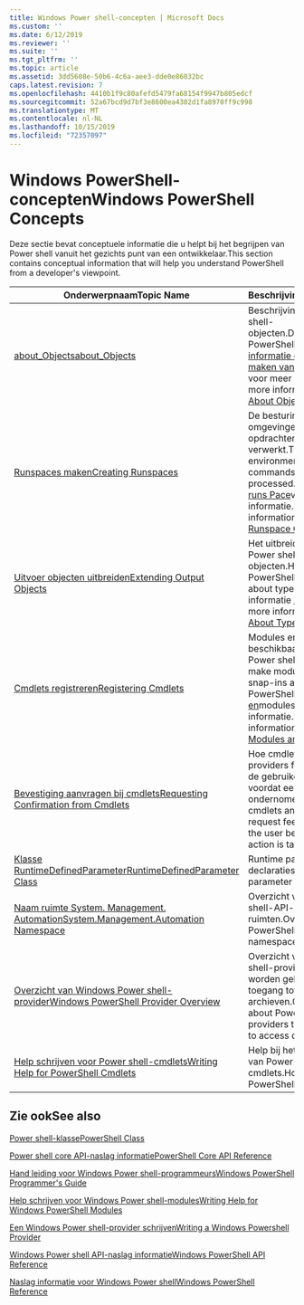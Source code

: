 ```yaml
---
title: Windows Power shell-concepten | Microsoft Docs
ms.custom: ''
ms.date: 6/12/2019
ms.reviewer: ''
ms.suite: ''
ms.tgt_pltfrm: ''
ms.topic: article
ms.assetid: 3dd5608e-50b6-4c6a-aee3-dde0e86032bc
caps.latest.revision: 7
ms.openlocfilehash: 4410b1f9c80afefd5479fa68154f9947b805edcf
ms.sourcegitcommit: 52a67bcd9d7bf3e8600ea4302d1fa8970ff9c998
ms.translationtype: MT
ms.contentlocale: nl-NL
ms.lasthandoff: 10/15/2019
ms.locfileid: "72357097"
---
```

# <a name="windows-powershell-concepts"></a><span data-ttu-id="0d888-102">Windows PowerShell-concepten</span><span class="sxs-lookup"><span data-stu-id="0d888-102">Windows PowerShell Concepts</span></span>

<span data-ttu-id="0d888-103">Deze sectie bevat conceptuele informatie die u helpt bij het begrijpen van Power shell vanuit het gezichts punt van een ontwikkelaar.</span><span class="sxs-lookup"><span data-stu-id="0d888-103">This section contains conceptual information that will help you understand PowerShell from a developer's viewpoint.</span></span>

|<span data-ttu-id="0d888-104">Onderwerpnaam</span><span class="sxs-lookup"><span data-stu-id="0d888-104">Topic Name</span></span>|<span data-ttu-id="0d888-105">Beschrijving</span><span class="sxs-lookup"><span data-stu-id="0d888-105">Description</span></span>|
|----------------|-----------------|
|[<span data-ttu-id="0d888-106">about_Objects</span><span class="sxs-lookup"><span data-stu-id="0d888-106">about_Objects</span></span>](/powershell/module/microsoft.powershell.core/about/about_objects)|<span data-ttu-id="0d888-107">Beschrijving van Power shell-objecten.</span><span class="sxs-lookup"><span data-stu-id="0d888-107">Description of PowerShell objects.</span></span> <span data-ttu-id="0d888-108">Zie [informatie over het maken van objecten](/powershell/module/microsoft.powershell.core/about/about_object_creation) voor meer informatie.</span><span class="sxs-lookup"><span data-stu-id="0d888-108">For more information, see [About Object Creation](/powershell/module/microsoft.powershell.core/about/about_object_creation)</span></span>|
|[<span data-ttu-id="0d888-109">Runspaces maken</span><span class="sxs-lookup"><span data-stu-id="0d888-109">Creating Runspaces</span></span>](../hosting/creating-runspaces.md)|<span data-ttu-id="0d888-110">De besturings omgevingen waarin opdrachten worden verwerkt.</span><span class="sxs-lookup"><span data-stu-id="0d888-110">The operating environments where commands are processed.</span></span> <span data-ttu-id="0d888-111">Zie de [klasse runs Pace](/dotnet/api/system.management.automation.runspaces.runspace)voor meer informatie.</span><span class="sxs-lookup"><span data-stu-id="0d888-111">For more information, see [Runspace Class](/dotnet/api/system.management.automation.runspaces.runspace).</span></span>|
|[<span data-ttu-id="0d888-112">Uitvoer objecten uitbreiden</span><span class="sxs-lookup"><span data-stu-id="0d888-112">Extending Output Objects</span></span>](../cmdlet/extending-output-objects.md)|<span data-ttu-id="0d888-113">Het uitbreiden van Power shell-objecten.</span><span class="sxs-lookup"><span data-stu-id="0d888-113">How to extend PowerShell objects.</span></span> <span data-ttu-id="0d888-114">Zie about types voor meer informatie [. ps1xml](/powershell/module/microsoft.powershell.core/about/about_types.ps1xml)</span><span class="sxs-lookup"><span data-stu-id="0d888-114">For more information, see [About Types.ps1xml](/powershell/module/microsoft.powershell.core/about/about_types.ps1xml)</span></span>|
|[<span data-ttu-id="0d888-115">Cmdlets registreren</span><span class="sxs-lookup"><span data-stu-id="0d888-115">Registering Cmdlets</span></span>](../cmdlet/registering-cmdlets.md)|<span data-ttu-id="0d888-116">Modules en modules beschikbaar maken in Power shell.</span><span class="sxs-lookup"><span data-stu-id="0d888-116">How to make modules and snap-ins available in PowerShell.</span></span> <span data-ttu-id="0d888-117">Zie [modules en](../cmdlet/modules-and-snap-ins.md)modules voor meer informatie.</span><span class="sxs-lookup"><span data-stu-id="0d888-117">For more information, see [Modules and Snap-ins](../cmdlet/modules-and-snap-ins.md).</span></span>|
|[<span data-ttu-id="0d888-118">Bevestiging aanvragen bij cmdlets</span><span class="sxs-lookup"><span data-stu-id="0d888-118">Requesting Confirmation from Cmdlets</span></span>](../cmdlet/requesting-confirmation-from-cmdlets.md)|<span data-ttu-id="0d888-119">Hoe cmdlets en providers feedback van de gebruiker aanvragen voordat een actie wordt ondernomen.</span><span class="sxs-lookup"><span data-stu-id="0d888-119">How cmdlets and providers request feedback from the user before an action is taken.</span></span>|
|[<span data-ttu-id="0d888-120">Klasse RuntimeDefinedParameter</span><span class="sxs-lookup"><span data-stu-id="0d888-120">RuntimeDefinedParameter Class</span></span>](/dotnet/api/system.management.automation.runtimedefinedparameter)|<span data-ttu-id="0d888-121">Runtime parameter declaraties.</span><span class="sxs-lookup"><span data-stu-id="0d888-121">Runtime parameter declarations.</span></span>|
|[<span data-ttu-id="0d888-122">Naam ruimte System. Management. Automation</span><span class="sxs-lookup"><span data-stu-id="0d888-122">System.Management.Automation Namespace</span></span>](/dotnet/api/System.Management.Automation)|<span data-ttu-id="0d888-123">Overzicht van Power shell-API-naam ruimten.</span><span class="sxs-lookup"><span data-stu-id="0d888-123">Overview of PowerShell API namespaces.</span></span>|
|[<span data-ttu-id="0d888-124">Overzicht van Windows Power shell-provider</span><span class="sxs-lookup"><span data-stu-id="0d888-124">Windows PowerShell Provider Overview</span></span>](../provider/windows-powershell-provider-overview.md)|<span data-ttu-id="0d888-125">Overzicht van Power shell-providers die worden gebruikt voor toegang tot gegevens archieven.</span><span class="sxs-lookup"><span data-stu-id="0d888-125">Overview about PowerShell providers that are used to access data stores.</span></span>|
|[<span data-ttu-id="0d888-126">Help schrijven voor Power shell-cmdlets</span><span class="sxs-lookup"><span data-stu-id="0d888-126">Writing Help for PowerShell Cmdlets</span></span>](../help/writing-help-for-windows-powershell-cmdlets.md)|<span data-ttu-id="0d888-127">Help bij het schrijven van Power shell-cmdlets.</span><span class="sxs-lookup"><span data-stu-id="0d888-127">How to write PowerShell cmdlet Help.</span></span>|

## <a name="see-also"></a><span data-ttu-id="0d888-128">Zie ook</span><span class="sxs-lookup"><span data-stu-id="0d888-128">See also</span></span>

[<span data-ttu-id="0d888-129">Power shell-klasse</span><span class="sxs-lookup"><span data-stu-id="0d888-129">PowerShell Class</span></span>](/dotnet/api/system.management.automation.powershell)

[<span data-ttu-id="0d888-130">Power shell core API-naslag informatie</span><span class="sxs-lookup"><span data-stu-id="0d888-130">PowerShell Core API Reference</span></span>](/dotnet/api/?view=pscore-6.2.0)

[<span data-ttu-id="0d888-131">Hand leiding voor Windows Power shell-programmeurs</span><span class="sxs-lookup"><span data-stu-id="0d888-131">Windows PowerShell Programmer's Guide</span></span>](windows-powershell-programmer-s-guide.md)

[<span data-ttu-id="0d888-132">Help schrijven voor Windows Power shell-modules</span><span class="sxs-lookup"><span data-stu-id="0d888-132">Writing Help for Windows PowerShell Modules</span></span>](../module/writing-help-for-windows-powershell-modules.md)

[<span data-ttu-id="0d888-133">Een Windows Power shell-provider schrijven</span><span class="sxs-lookup"><span data-stu-id="0d888-133">Writing a Windows Powershell Provider</span></span>](../provider/writing-a-windows-powershell-provider.md)

[<span data-ttu-id="0d888-134">Windows Power shell API-naslag informatie</span><span class="sxs-lookup"><span data-stu-id="0d888-134">Windows PowerShell API Reference</span></span>](/dotnet/api/?view=powershellsdk-1.1.0)

[<span data-ttu-id="0d888-135">Naslag informatie voor Windows Power shell</span><span class="sxs-lookup"><span data-stu-id="0d888-135">Windows PowerShell Reference</span></span>](../windows-powershell-reference.md)